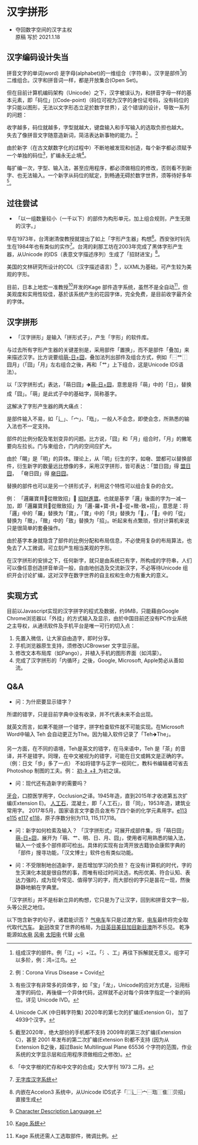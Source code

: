 ﻿# 汉字拼形 
* 夺回数字空间的汉字主权  
原稿 写於 2021.1.18

## 汉字编码设计失当
   拼音文字的单词(word) 是字母(alphabet)的一维组合（字符串）。汉字是部件[^1]的二维组合。汉字和拼音词一样，都是开放集合(Open Set)。
   
  但在目前计算机编码架构（Unicode）之下，汉字被误认为，和拼音字母一样的基本元素，即「码位」[(Code-point)（码位可视为汉字的身份证号码，没有码位的字只能以图形，无法以文字形态立足於数字世界），这个错误的设计，导致一系列的问题：

收字越多，码位就越多，字型就越大，键盘输入和手写输入的选取负担也越大。
失去了像拼音文字随意造新词，简洁表达新事物的能力。[^2]

由於新字（在古文献数字化的过程中）不断地被发现和创造，每个新字都必须赋予一个单独的码位[^3]，扩编永无止境[^4]。

每扩编一次，字型、输入法，甚至应用程序，都必须做相应的修改，否则看不到新字、也无法输入。一个新字从码位的赋定，到畅通无碍於数字世界，须等待好多年[^5]。

## 过往尝试

*   「以一组数量较小（一千以下）的部件为构形单元，加上组合规则，产生无限的汉字。」

早在1973年，台湾谢清俊教授就提出了如上「字形产生器」构想[^6]。西安张时钊先生在1984年也有类似的实作[^7]。台湾的刹那工坊在2003年完成了黑体字形产生器，从Unicode 的IDS（表意文字描述序列）生成了「招财进宝」[^8]。

美国的文林研究所设计的CDL（汉字描述语言）[^9] ，以XML为基础，可产生较为美观的字形。

目前，日本上地宏一准教授[^10]开发的Kage 部件造字系统，虽然不是全自动[^11]，但美观度和实用性较佳，基於该系统产生的花园字体，完全免费，是目前收字最齐全的字体。

## 汉字拼形

* 「汉字拼形」是输入「拼形式子」，产生「字形」的软件库。

与过去所有字形产生器的关键差别是，采用部件「置换」，而不是部件「叠加」来来描述汉字。比方说要组[萌-日+囧](png/moe.jpg?raw=true)，叠加法列出部件及组合方式，例如「⿱艹⿰囧月」（「囧」「月」左右组合之後，再和「艹」上下组合，这是Unicode IDS语法）。

以「汉字拼形式」表达，「萌日囧」🡺[萌-日+囧](png/moe.jpg?raw=true)，意思是将「萌」中的「日」，替换成「囧」。「萌」是此式子中的基础字，简称基字。

这解决了字形产生器的两大痛点：

是部件输入不易，如「辶」、「宀」、「珤」，一般人不会念，即使会念，所熟悉的输入法也不一定支持。

部件的比例分配及笔划变异的问题。比方说，「囧」和「月」组合时，「月」的撇笔要向左拉长。门与柬组合，门内的空间应扩大。

由於「朙」是「明」的异体。理论上，从「明」衍生的字，如奛、盟都可以替换部件，衍生新字的数量远比想像的多，采用汉字拼形，皆可表达：「盟日囧」得 [盟日囧](png/moe2.png?raw=true)，  「奛日囧」得 [奛日囧](png/moe3.png?raw=true)。

替换的部件也可以是另一个拼形式子，利用这个特性可以组合复杂的合文。

 例： 「邏羅寶貝𩀨從䞃致招」🡺 [招財進寶](png/fortune.png?raw=true)。也就是基字「邏」後面的字为一减一加，即「邏羅寶貝𩀨從䞃致招」为「邏-羅+寶-貝+𩀨-從+䞃-致+招」，意思是：将「邏」中的「羅」替换为「寶」，「寶」中的「貝」替换为「𩀨」，「𩀨」中的「從」替换为「䞃」，「䞃」中的「致」替换为「招」。听起来有点繁琐，但对计算机来说只是很简单的套叠操作。

由於基字本身就隐含了部件的比例分配和布局信息，不必使用复杂的布局算法，也免去了人工微调，可立刻产生相当美观的字形。

在汉字拼形的安排之下，任何新字，就只是由系统已有字，所构成的字符串，人们可以像任意创造拼音单词一般，自由地创造及交流新汉字，不必等待Unicode 组织开会讨论扩编，这对汉字在数字世界的自主权和生命力有重大的意义。

## 实现方式

   目前以Javascript实现的汉字拼字的程式及数据，约9MB，只能藉由Google Chrome浏览器以「外挂」的方式输入及显示，由於中国目前还没有PC作业系统之主导权，从通讯软件及手机平台是唯一可行的切入点：

1. 先置入微信，让大家自由造字，即时分享。
2. 手机浏览器原生支持，须修改UCBrowser 文字显示层。
3. 修改文本布局库（如Pango），并植入手机的图形界面（如鸿蒙）。
4. 完成了汉字拼形的「内循环」之後，Google, Microsoft, Apple势必从善如流。

## Q&A
* 问：为什麽要显示错字？ 

所谓的错字，只是目前字典中没有收录，并不代表未来不会出现。

就英文而言，如果不能拼一个错字，拼字检查软件就不可能实现。在Microsoft Word中输入 Teh 会自动更正为The。因为输入软件记录了「Teh🡺The」。

另一方面，在不同的语境，Teh是英文的错字，在马来语中，Teh 是「茶」的音译，并不是错字。同理，在中文被视为的错字，可能在日文或韩文是正确的字。（例：日文「歩」多了一点）
不如将错字与正字一视同仁，教科书编辑者可省去Photoshop 制图的工夫。例： [初-衤+礻](png/wrongfirst.png?raw=true)为初之误。

* 问：现代还有造新字的需要吗？

[牙合](png/occlusion.png?raw=true)，口腔医学用字，Occlusion之译。1945年造，直到2015年才收进第五次扩编(Extension E)。
[人工石](png/concrete.png?raw=true)，混凝土，即「人工石」，音「同」，1953年造，建筑业常用字。
2017年5月，国家语言文字委员会发布了四个新的化学元素用字。[e113](png/e113.png?raw=true) [e115](png/e115.png?raw=true) [e117](png/e117.png?raw=true) [e118](png/e118.png?raw=true)，原子序数分别为113, 115,117,118。

* 问：新字如何检索及输入？
「汉字拼形式」可展开成部件集，将「萌日囧」[萌-日+囧](png/moe.jpg?raw=true)，展开为「萌、艹、明、日、月、囧」，使用者可用熟悉的输入法，输入一个或多个部件即可检出。具体的实现有台湾开放古籍协会康熙字典的「部件」搜寻功能，「汉文博士」软件也有类似功能。

* 问：不受限制地创造新字，是否增加学习的负担？
在没有计算机的时代，字的生灭演化本就是很自然的事，而唯有经过时间汰选，构形优美、符合认知、表达力强的，成为现今常见、值得学习的字，而大部份的字只是昙花一现，然後静静地躺在字典里。

「汉字拼形」并不是标新立异的构想，它只是为了让汉字，回到和拼音文字一般，头等公民之地位。

以下饱含新字的句子，诸君能识否？
[气电车](png/gasecar.png?raw=true)车只是过渡方案，[电车](png/ecar.png?raw=true)最终将完全取代取代[汽车](png/gas.png?raw=true)。
[新冠](png/covid.png?raw=true)改变了世界的格局，为[目英](png/eng.png?raw=true)[目美](png/usa.png?raw=true)[目加](png/canada.png?raw=true)[目新](png/nz.png?raw=true)[目澳](png/aus.png?raw=true)所不乐见。
乾净能源如[水电](png/water.png?raw=true) [风电](png/wind.png?raw=true) [太阳电](png/solar.png?raw=true)
代替 [火电](png/fire.png?raw=true)

[^1]:  组成汉字的部件。例「江」=氵+江。「氵、工」再往下拆解就无意义。组字可以多阶，例：鸿=江鸟。
[^2]: 例：Corona Virus Disease = Covid
[^3]: 有些汉字有非常多的异体字，如「宝」「龙」，Unicode的应对方式是，沿用标准字的码位，再後缀一个异体代码，这样就不必对每个异体字指定一个新的码位。详见 Unicode IVD。 
[^4]: Unicode CJK (中日韩字符集) 2020年的第七次的扩编(Extension G)， 加了4939个汉字。 
[^5]: 截至2020年，绝大部份的手机都不支持 2009年的第三次扩编(Extension C)，甚至 2001 年发布的第二次扩编(Extension B)都不支持 (因为从Extension B之後，超过Basic Multilingual Plane 65536 个字符的范围，作业系统的文字显示层和应用程序须做相应之修改)。 
[^6]: 「中文字根的贮存和中文字的合成」交大学刊 1973 二月。
[^7]: [无字库汉字系统](png/http://www.chancezoo.net)
[^8]: 内嵌在Accelon3 系统中，从Unicode IDS式子「⿴辶⿱宀⿱珤⿰隹⿰贝招」直接生成 
[^9]:   [Character Description Language ](png/http://www.wenlininstitute.org)
[^10]:  [Kage 系统](png/https://kamichi.jp) 
[^11]: Kage 系统还需人工选取部件，微调比例。
[^12]: 「柬」太小
[^13]: http://kangxi.adcs.org.tw/kangxizidian/
[^14]: http://hanbox.cnblogs.com